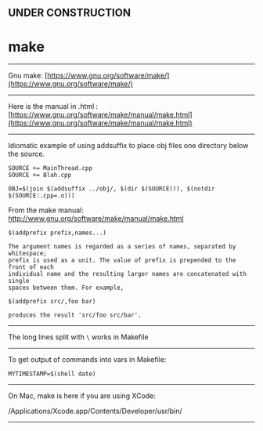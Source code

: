 
## UNDER CONSTRUCTION

# make

---

Gnu make: [https://www.gnu.org/software/make/](https://www.gnu.org/software/make/)

---

Here is the manual in .html : [https://www.gnu.org/software/make/manual/make.html](https://www.gnu.org/software/make/manual/make.html)

---

Idiomatic example of using addsuffix to place obj files one directory below the source.

    SOURCE += MainThread.cpp
    SOURCE += Blah.cpp

    OBJ=$(join $(addsuffix ../obj/, $(dir $(SOURCE))), $(notdir $(SOURCE:.cpp=.o)))

From the make manual: http://www.gnu.org/software/make/manual/make.html

    $(addprefix prefix,names...)

    The argument names is regarded as a series of names, separated by whitespace; 
    prefix is used as a unit. The value of prefix is prepended to the front of each 
    individual name and the resulting larger names are concatenated with single 
    spaces between them. For example,

    $(addprefix src/,foo bar)

    produces the result 'src/foo src/bar'. 

---

The long lines split with ```\``` works in Makefile

---

To get output of commands into vars in Makefile:

    MYTIMESTAMP=$(shell date)
    

---

On Mac, make is here if you are using XCode:

/Applications/Xcode.app/Contents/Developer/usr/bin/

---
